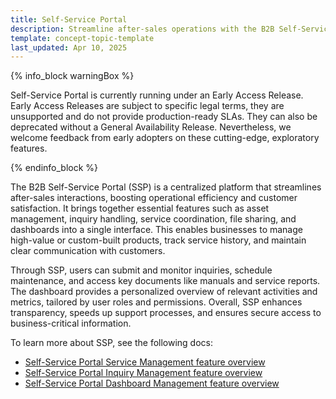 ```yaml
---
title: Self-Service Portal
description: Streamline after-sales operations with the B2B Self-Service Portal. Manage assets, services, inquiries, and documents from a single, role-based interface.
template: concept-topic-template
last_updated: Apr 10, 2025
---
```


{% info_block warningBox %}

Self-Service Portal is currently running under an Early Access Release. Early Access Releases are subject to specific legal terms, they are unsupported and do not provide production-ready SLAs. They can also be deprecated without a General Availability Release. Nevertheless, we welcome feedback from early adopters on these cutting-edge, exploratory features.

{% endinfo_block %}



The B2B Self-Service Portal (SSP) is a centralized platform that streamlines after-sales interactions, boosting operational efficiency and customer satisfaction. It brings together essential features such as asset management, inquiry handling, service coordination, file sharing, and dashboards into a single interface. This enables businesses to manage high-value or custom-built products, track service history, and maintain clear communication with customers.

Through SSP, users can submit and monitor inquiries, schedule maintenance, and access key documents like manuals and service reports. The dashboard provides a personalized overview of relevant activities and metrics, tailored by user roles and permissions. Overall, SSP enhances transparency, speeds up support processes, and ensures secure access to business-critical information.

To learn more about SSP, see the following docs:
* [Self-Service Portal Service Management feature overview](/docs/pbc/all/self-service-portal/202505.0/ssp-service-management-feature-overview.html)
* [Self-Service Portal Inquiry Management feature overview](/docs/pbc/all/self-service-portal/202505.0/ssp-inquiry-management-feature-overview.html)
* [Self-Service Portal Dashboard Management feature overview](/docs/pbc/all/self-service-portal/202505.0/ssp-dashboard-management-feature-overview.html)